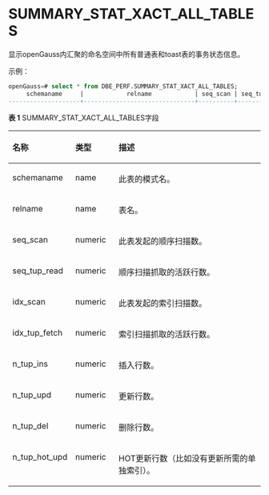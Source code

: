 # SUMMARY\_STAT\_XACT\_ALL\_TABLES

显示openGauss内汇聚的命名空间中所有普通表和toast表的事务状态信息。

示例：
```sql
openGauss=# select * from DBE_PERF.SUMMARY_STAT_XACT_ALL_TABLES;
     schemaname     |            relname            | seq_scan | seq_tup_read | idx_scan | idx_tup_fetch | n_tup_ins | n_tup_upd | n_tup_del | n_tup_hot_upd 
--------------------+-------------------------------+----------+--------------+----------+---------------+-----------+-----------+-----------+---------------
```

**表 1**  SUMMARY\_STAT\_XACT\_ALL\_TABLES字段

<a name="zh-cn_topic_0237122601_table15289132975914"></a>
<table><thead align="left"><tr id="zh-cn_topic_0237122601_row18397102925915"><th class="cellrowborder" valign="top" width="18.96%" id="mcps1.2.4.1.1"><p id="zh-cn_topic_0237122601_p939742905911"><a name="zh-cn_topic_0237122601_p939742905911"></a><a name="zh-cn_topic_0237122601_p939742905911"></a><strong id="zh-cn_topic_0237122601_b93971029175910"><a name="zh-cn_topic_0237122601_b93971029175910"></a><a name="zh-cn_topic_0237122601_b93971029175910"></a>名称</strong></p>
</th>
<th class="cellrowborder" valign="top" width="17.39%" id="mcps1.2.4.1.2"><p id="zh-cn_topic_0237122601_p3398172955910"><a name="zh-cn_topic_0237122601_p3398172955910"></a><a name="zh-cn_topic_0237122601_p3398172955910"></a><strong id="zh-cn_topic_0237122601_b14398329115910"><a name="zh-cn_topic_0237122601_b14398329115910"></a><a name="zh-cn_topic_0237122601_b14398329115910"></a>类型</strong></p>
</th>
<th class="cellrowborder" valign="top" width="63.65%" id="mcps1.2.4.1.3"><p id="zh-cn_topic_0237122601_p10398729135918"><a name="zh-cn_topic_0237122601_p10398729135918"></a><a name="zh-cn_topic_0237122601_p10398729135918"></a><strong id="zh-cn_topic_0237122601_b2039852975916"><a name="zh-cn_topic_0237122601_b2039852975916"></a><a name="zh-cn_topic_0237122601_b2039852975916"></a>描述</strong></p>
</th>
</tr>
</thead>
<tbody><tr id="zh-cn_topic_0237122601_row16398122965911"><td class="cellrowborder" valign="top" width="18.96%" headers="mcps1.2.4.1.1 "><p id="zh-cn_topic_0237122601_p93981029145917"><a name="zh-cn_topic_0237122601_p93981029145917"></a><a name="zh-cn_topic_0237122601_p93981029145917"></a>schemaname</p>
</td>
<td class="cellrowborder" valign="top" width="17.39%" headers="mcps1.2.4.1.2 "><p id="zh-cn_topic_0237122601_p43981429155913"><a name="zh-cn_topic_0237122601_p43981429155913"></a><a name="zh-cn_topic_0237122601_p43981429155913"></a>name</p>
</td>
<td class="cellrowborder" valign="top" width="63.65%" headers="mcps1.2.4.1.3 "><p id="zh-cn_topic_0237122601_p1239912913597"><a name="zh-cn_topic_0237122601_p1239912913597"></a><a name="zh-cn_topic_0237122601_p1239912913597"></a>此表的模式名。</p>
</td>
</tr>
<tr id="zh-cn_topic_0237122601_row1939912975918"><td class="cellrowborder" valign="top" width="18.96%" headers="mcps1.2.4.1.1 "><p id="zh-cn_topic_0237122601_p339992905913"><a name="zh-cn_topic_0237122601_p339992905913"></a><a name="zh-cn_topic_0237122601_p339992905913"></a>relname</p>
</td>
<td class="cellrowborder" valign="top" width="17.39%" headers="mcps1.2.4.1.2 "><p id="zh-cn_topic_0237122601_p8399629185915"><a name="zh-cn_topic_0237122601_p8399629185915"></a><a name="zh-cn_topic_0237122601_p8399629185915"></a>name</p>
</td>
<td class="cellrowborder" valign="top" width="63.65%" headers="mcps1.2.4.1.3 "><p id="zh-cn_topic_0237122601_p1939942975918"><a name="zh-cn_topic_0237122601_p1939942975918"></a><a name="zh-cn_topic_0237122601_p1939942975918"></a>表名。</p>
</td>
</tr>
<tr id="zh-cn_topic_0237122601_row7399152985912"><td class="cellrowborder" valign="top" width="18.96%" headers="mcps1.2.4.1.1 "><p id="zh-cn_topic_0237122601_p1539982955912"><a name="zh-cn_topic_0237122601_p1539982955912"></a><a name="zh-cn_topic_0237122601_p1539982955912"></a>seq_scan</p>
</td>
<td class="cellrowborder" valign="top" width="17.39%" headers="mcps1.2.4.1.2 "><p id="zh-cn_topic_0237122601_p63994293591"><a name="zh-cn_topic_0237122601_p63994293591"></a><a name="zh-cn_topic_0237122601_p63994293591"></a>numeric</p>
</td>
<td class="cellrowborder" valign="top" width="63.65%" headers="mcps1.2.4.1.3 "><p id="zh-cn_topic_0237122601_p93991929165915"><a name="zh-cn_topic_0237122601_p93991929165915"></a><a name="zh-cn_topic_0237122601_p93991929165915"></a>此表发起的顺序扫描数。</p>
</td>
</tr>
<tr id="zh-cn_topic_0237122601_row1039919293593"><td class="cellrowborder" valign="top" width="18.96%" headers="mcps1.2.4.1.1 "><p id="zh-cn_topic_0237122601_p739910295597"><a name="zh-cn_topic_0237122601_p739910295597"></a><a name="zh-cn_topic_0237122601_p739910295597"></a>seq_tup_read</p>
</td>
<td class="cellrowborder" valign="top" width="17.39%" headers="mcps1.2.4.1.2 "><p id="zh-cn_topic_0237122601_p14001529195918"><a name="zh-cn_topic_0237122601_p14001529195918"></a><a name="zh-cn_topic_0237122601_p14001529195918"></a>numeric</p>
</td>
<td class="cellrowborder" valign="top" width="63.65%" headers="mcps1.2.4.1.3 "><p id="zh-cn_topic_0237122601_p9400182919594"><a name="zh-cn_topic_0237122601_p9400182919594"></a><a name="zh-cn_topic_0237122601_p9400182919594"></a>顺序扫描抓取的活跃行数。</p>
</td>
</tr>
<tr id="zh-cn_topic_0237122601_row240092985911"><td class="cellrowborder" valign="top" width="18.96%" headers="mcps1.2.4.1.1 "><p id="zh-cn_topic_0237122601_p14400142919596"><a name="zh-cn_topic_0237122601_p14400142919596"></a><a name="zh-cn_topic_0237122601_p14400142919596"></a>idx_scan</p>
</td>
<td class="cellrowborder" valign="top" width="17.39%" headers="mcps1.2.4.1.2 "><p id="zh-cn_topic_0237122601_p16400192905915"><a name="zh-cn_topic_0237122601_p16400192905915"></a><a name="zh-cn_topic_0237122601_p16400192905915"></a>numeric</p>
</td>
<td class="cellrowborder" valign="top" width="63.65%" headers="mcps1.2.4.1.3 "><p id="zh-cn_topic_0237122601_p5400162913596"><a name="zh-cn_topic_0237122601_p5400162913596"></a><a name="zh-cn_topic_0237122601_p5400162913596"></a>此表发起的索引扫描数。</p>
</td>
</tr>
<tr id="zh-cn_topic_0237122601_row7400629105917"><td class="cellrowborder" valign="top" width="18.96%" headers="mcps1.2.4.1.1 "><p id="zh-cn_topic_0237122601_p54001529195912"><a name="zh-cn_topic_0237122601_p54001529195912"></a><a name="zh-cn_topic_0237122601_p54001529195912"></a>idx_tup_fetch</p>
</td>
<td class="cellrowborder" valign="top" width="17.39%" headers="mcps1.2.4.1.2 "><p id="zh-cn_topic_0237122601_p8400162910598"><a name="zh-cn_topic_0237122601_p8400162910598"></a><a name="zh-cn_topic_0237122601_p8400162910598"></a>numeric</p>
</td>
<td class="cellrowborder" valign="top" width="63.65%" headers="mcps1.2.4.1.3 "><p id="zh-cn_topic_0237122601_p540032915914"><a name="zh-cn_topic_0237122601_p540032915914"></a><a name="zh-cn_topic_0237122601_p540032915914"></a>索引扫描抓取的活跃行数。</p>
</td>
</tr>
<tr id="zh-cn_topic_0237122601_row144002299595"><td class="cellrowborder" valign="top" width="18.96%" headers="mcps1.2.4.1.1 "><p id="zh-cn_topic_0237122601_p340132916592"><a name="zh-cn_topic_0237122601_p340132916592"></a><a name="zh-cn_topic_0237122601_p340132916592"></a>n_tup_ins</p>
</td>
<td class="cellrowborder" valign="top" width="17.39%" headers="mcps1.2.4.1.2 "><p id="zh-cn_topic_0237122601_p1240142918592"><a name="zh-cn_topic_0237122601_p1240142918592"></a><a name="zh-cn_topic_0237122601_p1240142918592"></a>numeric</p>
</td>
<td class="cellrowborder" valign="top" width="63.65%" headers="mcps1.2.4.1.3 "><p id="zh-cn_topic_0237122601_p144015292594"><a name="zh-cn_topic_0237122601_p144015292594"></a><a name="zh-cn_topic_0237122601_p144015292594"></a>插入行数。</p>
</td>
</tr>
<tr id="zh-cn_topic_0237122601_row144014299599"><td class="cellrowborder" valign="top" width="18.96%" headers="mcps1.2.4.1.1 "><p id="zh-cn_topic_0237122601_p194011829165913"><a name="zh-cn_topic_0237122601_p194011829165913"></a><a name="zh-cn_topic_0237122601_p194011829165913"></a>n_tup_upd</p>
</td>
<td class="cellrowborder" valign="top" width="17.39%" headers="mcps1.2.4.1.2 "><p id="zh-cn_topic_0237122601_p134014295597"><a name="zh-cn_topic_0237122601_p134014295597"></a><a name="zh-cn_topic_0237122601_p134014295597"></a>numeric</p>
</td>
<td class="cellrowborder" valign="top" width="63.65%" headers="mcps1.2.4.1.3 "><p id="zh-cn_topic_0237122601_p1240162917597"><a name="zh-cn_topic_0237122601_p1240162917597"></a><a name="zh-cn_topic_0237122601_p1240162917597"></a>更新行数。</p>
</td>
</tr>
<tr id="zh-cn_topic_0237122601_row1401182915597"><td class="cellrowborder" valign="top" width="18.96%" headers="mcps1.2.4.1.1 "><p id="zh-cn_topic_0237122601_p1402142935918"><a name="zh-cn_topic_0237122601_p1402142935918"></a><a name="zh-cn_topic_0237122601_p1402142935918"></a>n_tup_del</p>
</td>
<td class="cellrowborder" valign="top" width="17.39%" headers="mcps1.2.4.1.2 "><p id="zh-cn_topic_0237122601_p18402112918597"><a name="zh-cn_topic_0237122601_p18402112918597"></a><a name="zh-cn_topic_0237122601_p18402112918597"></a>numeric</p>
</td>
<td class="cellrowborder" valign="top" width="63.65%" headers="mcps1.2.4.1.3 "><p id="zh-cn_topic_0237122601_p18402152935919"><a name="zh-cn_topic_0237122601_p18402152935919"></a><a name="zh-cn_topic_0237122601_p18402152935919"></a>删除行数。</p>
</td>
</tr>
<tr id="zh-cn_topic_0237122601_row040214295591"><td class="cellrowborder" valign="top" width="18.96%" headers="mcps1.2.4.1.1 "><p id="zh-cn_topic_0237122601_p13402112985914"><a name="zh-cn_topic_0237122601_p13402112985914"></a><a name="zh-cn_topic_0237122601_p13402112985914"></a>n_tup_hot_upd</p>
</td>
<td class="cellrowborder" valign="top" width="17.39%" headers="mcps1.2.4.1.2 "><p id="zh-cn_topic_0237122601_p13402129205917"><a name="zh-cn_topic_0237122601_p13402129205917"></a><a name="zh-cn_topic_0237122601_p13402129205917"></a>numeric</p>
</td>
<td class="cellrowborder" valign="top" width="63.65%" headers="mcps1.2.4.1.3 "><p id="zh-cn_topic_0237122601_p24027291598"><a name="zh-cn_topic_0237122601_p24027291598"></a><a name="zh-cn_topic_0237122601_p24027291598"></a>HOT更新行数（比如没有更新所需的单独索引）。</p>
</td>
</tr>
</tbody>
</table>

